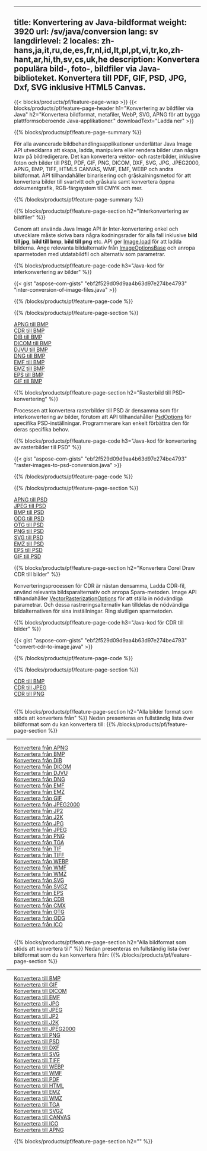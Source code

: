﻿
---
title: Konvertering av Java-bildformat 
weight: 3920
url: /sv/java/conversion 
lang: sv
langdirlevel: 2
locales: zh-hans,ja,it,ru,de,es,fr,nl,id,lt,pl,pt,vi,tr,ko,zh-hant,ar,hi,th,sv,cs,uk,he
description: Konvertera populära bild-, foto-, bildfiler via Java-biblioteket. Konvertera till PDF, GIF, PSD, JPG, Dxf, SVG inklusive HTML5 Canvas.
---

{{< blocks/products/pf/feature-page-wrap >}}
{{< blocks/products/pf/feature-page-header h1="Konvertering av bildfiler via Java" h2="Konvertera bildformat, metafiler, WebP, SVG, APNG för att bygga plattformsoberoende Java-applikationer." downloadText="Ladda ner" >}}

{{% blocks/products/pf/feature-page-summary %}}

För alla avancerade bildbehandlingsapplikationer underlättar Java Image API utvecklarna att skapa, ladda, manipulera eller rendera bilder utan några krav på bildredigerare. Det kan konvertera vektor- och rasterbilder, inklusive foton och bilder till PSD, PDF, GIF, PNG, DICOM, DXF, SVG, JPG, JPEG2000, APNG, BMP, TIFF, HTML5 CANVAS, WMF, EMF, WEBP och andra bildformat. API tillhandahåller binarisering och gråskalningsmetod för att konvertera bilder till svartvitt och gråskala samt konvertera öppna dokumentgrafik, RGB-färgsystem till CMYK och mer.

{{% /blocks/products/pf/feature-page-summary  %}}

{{% blocks/products/pf/feature-page-section  h2="Interkonvertering av bildfiler" %}}

Genom att använda Java Image API är Inter-konvertering enkel och utvecklare måste skriva bara några kodningsrader för alla fall inklusive **bild till jpg**, **bild till bmp**, **bild till png** etc. API ger [ Image.load](https://apireference.aspose.com/imaging/java/com.aspose.imaging/Image#load-java.lang.String-) för att ladda bilderna. Ange relevanta bildalternativ från [ImageOptionsBase](https://apireference.aspose.com/imaging/java/com.aspose.imaging/ImageOptionsBase) och anropa sparmetoden med utdatabildfil och alternativ som parametrar.

{{% blocks/products/pf/feature-page-code h3="Java-kod för interkonvertering av bilder" %}}

{{< gist "aspose-com-gists" "ebf2f529d09d9aa4b63d97e274be4793" "inter-conversion-of-image-files.java" >}}

{{% /blocks/products/pf/feature-page-code  %}}

{{% /blocks/products/pf/feature-page-section %}}

<div class="container-fluid productfamilypage bg-gray">
    <div class="convertypes bg-gray agp-content section">
        <div class="container">
		<div class="row other-converters">
		   <div class="col-md-2 other-converter remove-lp remove-rp">
		      <a href="/imaging/sv/java/conversion/apng-to-bmp/">APNG till BMP</a>
		   </div>
		   <div class="col-md-2 other-converter remove-lp remove-rp">
		      <a href="/imaging/sv/java/conversion/cdr-to-bmp/">CDR till BMP</a>
		   </div>
		   <div class="col-md-2 other-converter remove-lp remove-rp">
		      <a href="/imaging/sv/java/conversion/dib-to-bmp/">DIB till BMP</a>
		   </div>
		   <div class="col-md-2 other-converter remove-lp remove-rp">
		      <a href="/imaging/sv/java/conversion/dicom-to-bmp/">DICOM till BMP</a>
		   </div>
 		   <div class="col-md-2 other-converter remove-lp remove-rp">
		      <a href="/imaging/sv/java/conversion/djvu-to-bmp/">DJVU till BMP</a>
		   </div>
		   <div class="col-md-2 other-converter remove-lp remove-rp">
		      <a href="/imaging/sv/java/conversion/dng-to-bmp/">DNG till BMP</a>
		   </div>
		   <div class="col-md-2 other-converter remove-lp remove-rp">
		      <a href="/imaging/sv/java/conversion/emf-to-bmp/">EMF till BMP</a>
		   </div>
		   <div class="col-md-2 other-converter remove-lp remove-rp">
		      <a href="/imaging/sv/java/conversion/emz-to-bmp/">EMZ till BMP</a>
		   </div>
		   <div class="col-md-2 other-converter remove-lp remove-rp">
		      <a href="/imaging/sv/java/conversion/eps-to-bmp/">EPS till BMP</a>
		   </div>
		   <div class="col-md-2 other-converter remove-lp remove-rp">
		      <a href="/imaging/sv/java/conversion/gif-to-bmp/">GIF till BMP</a>
		   </div>
		</div>
	</div>
    </div>
</div>

{{% blocks/products/pf/feature-page-section  h2="Rasterbild till PSD-konvertering" %}}

Processen att konvertera rasterbilder till PSD är densamma som för interkonvertering av bilder, förutom att API tillhandahåller [PsdOptions](https://apireference.aspose.com/imaging/java/com.aspose.imaging.imageoptions/PsdOptions) för specifika PSD-inställningar. Programmerare kan enkelt förbättra den för deras specifika behov.

{{% blocks/products/pf/feature-page-code h3="Java-kod för konvertering av rasterbilder till PSD" %}}

{{< gist "aspose-com-gists" "ebf2f529d09d9aa4b63d97e274be4793" "raster-images-to-psd-conversion.java" >}}

{{% /blocks/products/pf/feature-page-code  %}}

{{% /blocks/products/pf/feature-page-section %}}

<div class="container-fluid productfamilypage bg-gray">
    <div class="convertypes bg-gray agp-content section">
        <div class="container">
		<div class="row other-converters">
		   <div class="col-md-2 other-converter remove-lp remove-rp">
		      <a href="/imaging/sv/java/conversion/apng-to-PSD/">APNG till PSD</a>
		   </div>
		   <div class="col-md-2 other-converter remove-lp remove-rp">
		      <a href="/imaging/sv/java/conversion/jpeg-to-PSD/">JPEG till PSD</a>
		   </div>
		   <div class="col-md-2 other-converter remove-lp remove-rp">
		      <a href="/imaging/sv/java/conversion/bmp-to-PSD/">BMP till PSD</a>
		   </div>
		   <div class="col-md-2 other-converter remove-lp remove-rp">
		      <a href="/imaging/sv/java/conversion/odg-to-PSD/">ODG till PSD</a>
		   </div>
 		   <div class="col-md-2 other-converter remove-lp remove-rp">
		      <a href="/imaging/sv/java/conversion/otg-to-PSD/">OTG till PSD</a>
		   </div>
		   <div class="col-md-2 other-converter remove-lp remove-rp">
		      <a href="/imaging/sv/java/conversion/png-to-PSD/">PNG till PSD</a>
		   </div>
		   <div class="col-md-2 other-converter remove-lp remove-rp">
		      <a href="/imaging/sv/java/conversion/svg-to-PSD/">SVG till PSD</a>
		   </div>
		   <div class="col-md-2 other-converter remove-lp remove-rp">
		      <a href="/imaging/sv/java/conversion/emz-to-PSD/">EMZ till PSD</a>
		   </div>
		   <div class="col-md-2 other-converter remove-lp remove-rp">
		      <a href="/imaging/sv/java/conversion/eps-to-PSD/">EPS till PSD</a>
		   </div>
		   <div class="col-md-2 other-converter remove-lp remove-rp">
		      <a href="/imaging/sv/java/conversion/gif-to-PSD/">GIF till PSD</a>
		   </div>
		</div>
	</div>
    </div>
</div>

{{% blocks/products/pf/feature-page-section  h2="Konvertera Corel Draw CDR till bilder" %}}

Konverteringsprocessen för CDR är nästan densamma, Ladda CDR-fil, använd relevanta bildsparalternativ och anropa Spara-metoden. Image API tillhandahåller [VectorRasterizationOptions](https://apireference.aspose.com/imaging/java/com.aspose.imaging.imageoptions/vectorrasterizationoptions) för att ställa in nödvändiga parametrar. Och dessa rastreringsalternativ kan tilldelas de nödvändiga bildalternativen för sina inställningar. Ring slutligen sparmetoden. 

{{% blocks/products/pf/feature-page-code h3="Java-kod för CDR till bilder" %}}

{{< gist "aspose-com-gists" "ebf2f529d09d9aa4b63d97e274be4793" "convert-cdr-to-image.java" >}}

{{% /blocks/products/pf/feature-page-code  %}}

{{% /blocks/products/pf/feature-page-section %}}

<div class="container-fluid productfamilypage bg-gray">
    <div class="convertypes bg-gray agp-content section">
        <div class="container">
		<div class="row other-converters">
		   <div class="col-md-2 other-converter remove-lp remove-rp">
		      <a href="/imaging/sv/java/conversion/CDR-to-bmp/">CDR till BMP</a>
		   </div>
		   <div class="col-md-2 other-converter remove-lp remove-rp">
		      <a href="/imaging/sv/java/conversion/CDR-to-jpeg/">CDR till JPEG</a>
		   </div>
		   <div class="col-md-2 other-converter remove-lp remove-rp">
		      <a href="/imaging/sv/java/conversion/CDR-to-png/">CDR till PNG</a>
		   </div>		   
		</div>
	</div>
    </div>
</div>
<br/>

{{% blocks/products/pf/feature-page-section  h2="Alla bilder format som stöds att konvertera från" %}}
Nedan presenteras en fullständig lista över bildformat som du kan konvertera till:
{{% /blocks/products/pf/feature-page-section %}}
<div class="container-fluid productfamilypage bg-gray">
    <div class="convertypes bg-gray agp-content section">
        <div class="container">
                <hr style="margin-left:-20px;"/>
		<div class="row other-converters">
		    <div class='col-md-2 other-converter remove-lp remove-rp'><a href="/imaging/sv/java/conversion/from/apng" >Konvertera från APNG</a></div>
<div class='col-md-2 other-converter remove-lp remove-rp'><a href="/imaging/sv/java/conversion/from/bmp" >Konvertera från BMP</a></div>
<div class='col-md-2 other-converter remove-lp remove-rp'><a href="/imaging/sv/java/conversion/from/dib" >Konvertera från DIB</a></div>
<div class='col-md-2 other-converter remove-lp remove-rp'><a href="/imaging/sv/java/conversion/from/dicom" >Konvertera från DICOM</a></div>
<div class='col-md-2 other-converter remove-lp remove-rp'><a href="/imaging/sv/java/conversion/from/djvu" >Konvertera från DJVU</a></div>
<div class='col-md-2 other-converter remove-lp remove-rp'><a href="/imaging/sv/java/conversion/from/dng" >Konvertera från DNG</a></div>
<div class='col-md-2 other-converter remove-lp remove-rp'><a href="/imaging/sv/java/conversion/from/emf" >Konvertera från EMF</a></div>
<div class='col-md-2 other-converter remove-lp remove-rp'><a href="/imaging/sv/java/conversion/from/emz" >Konvertera från EMZ</a></div>
<div class='col-md-2 other-converter remove-lp remove-rp'><a href="/imaging/sv/java/conversion/from/gif" >Konvertera från GIF</a></div>
<div class='col-md-2 other-converter remove-lp remove-rp'><a href="/imaging/sv/java/conversion/from/jpeg2000" >Konvertera från JPEG2000</a></div>
<div class='col-md-2 other-converter remove-lp remove-rp'><a href="/imaging/sv/java/conversion/from/jp2" >Konvertera från JP2</a></div>
<div class='col-md-2 other-converter remove-lp remove-rp'><a href="/imaging/sv/java/conversion/from/j2k" >Konvertera från J2K</a></div>
<div class='col-md-2 other-converter remove-lp remove-rp'><a href="/imaging/sv/java/conversion/from/jpg" >Konvertera från JPG</a></div>
<div class='col-md-2 other-converter remove-lp remove-rp'><a href="/imaging/sv/java/conversion/from/jpeg" >Konvertera från JPEG</a></div>
<div class='col-md-2 other-converter remove-lp remove-rp'><a href="/imaging/sv/java/conversion/from/png" >Konvertera från PNG</a></div>
<div class='col-md-2 other-converter remove-lp remove-rp'><a href="/imaging/sv/java/conversion/from/tga" >Konvertera från TGA</a></div>
<div class='col-md-2 other-converter remove-lp remove-rp'><a href="/imaging/sv/java/conversion/from/tif" >Konvertera från TIF</a></div>
<div class='col-md-2 other-converter remove-lp remove-rp'><a href="/imaging/sv/java/conversion/from/tiff" >Konvertera från TIFF</a></div>
<div class='col-md-2 other-converter remove-lp remove-rp'><a href="/imaging/sv/java/conversion/from/webp" >Konvertera från WEBP</a></div>
<div class='col-md-2 other-converter remove-lp remove-rp'><a href="/imaging/sv/java/conversion/from/wmf" >Konvertera från WMF</a></div>
<div class='col-md-2 other-converter remove-lp remove-rp'><a href="/imaging/sv/java/conversion/from/wmz" >Konvertera från WMZ</a></div>
<div class='col-md-2 other-converter remove-lp remove-rp'><a href="/imaging/sv/java/conversion/from/svg" >Konvertera från SVG</a></div>
<div class='col-md-2 other-converter remove-lp remove-rp'><a href="/imaging/sv/java/conversion/from/svgz" >Konvertera från SVGZ</a></div>
<div class='col-md-2 other-converter remove-lp remove-rp'><a href="/imaging/sv/java/conversion/from/eps" >Konvertera från EPS</a></div>
<div class='col-md-2 other-converter remove-lp remove-rp'><a href="/imaging/sv/java/conversion/from/cdr" >Konvertera från CDR</a></div>
<div class='col-md-2 other-converter remove-lp remove-rp'><a href="/imaging/sv/java/conversion/from/cmx" >Konvertera från CMX</a></div>
<div class='col-md-2 other-converter remove-lp remove-rp'><a href="/imaging/sv/java/conversion/from/otg" >Konvertera från OTG</a></div>
<div class='col-md-2 other-converter remove-lp remove-rp'><a href="/imaging/sv/java/conversion/from/odg" >Konvertera från ODG</a></div>
<div class='col-md-2 other-converter remove-lp remove-rp'><a href="/imaging/sv/java/conversion/from/ico" >Konvertera från ICO</a></div>
                </div>
        </div>
    </div>
</div>
<br/>

{{% blocks/products/pf/feature-page-section  h2="Alla bildformat som stöds att konvertera till" %}}
Nedan presenteras en fullständig lista över bildformat som du kan konvertera från:
{{% /blocks/products/pf/feature-page-section %}}
<div class="container-fluid productfamilypage bg-gray">
    <div class="convertypes bg-gray agp-content section">
        <div class="container">
	        <hr style="margin-left:-20px;"/>
		<div class="row other-converters">
		    <div class='col-md-2 other-converter remove-lp remove-rp'><a href="/imaging/sv/java/conversion/to/bmp" >Konvertera till BMP</a></div>
<div class='col-md-2 other-converter remove-lp remove-rp'><a href="/imaging/sv/java/conversion/to/gif" >Konvertera till GIF</a></div>
<div class='col-md-2 other-converter remove-lp remove-rp'><a href="/imaging/sv/java/conversion/to/dicom" >Konvertera till DICOM</a></div>
<div class='col-md-2 other-converter remove-lp remove-rp'><a href="/imaging/sv/java/conversion/to/emf" >Konvertera till EMF</a></div>
<div class='col-md-2 other-converter remove-lp remove-rp'><a href="/imaging/sv/java/conversion/to/jpg" >Konvertera till JPG</a></div>
<div class='col-md-2 other-converter remove-lp remove-rp'><a href="/imaging/sv/java/conversion/to/jpeg" >Konvertera till JPEG</a></div>
<div class='col-md-2 other-converter remove-lp remove-rp'><a href="/imaging/sv/java/conversion/to/jp2" >Konvertera till JP2</a></div>
<div class='col-md-2 other-converter remove-lp remove-rp'><a href="/imaging/sv/java/conversion/to/j2k" >Konvertera till J2K</a></div>
<div class='col-md-2 other-converter remove-lp remove-rp'><a href="/imaging/sv/java/conversion/to/jpeg2000" >Konvertera till JPEG2000</a></div>
<div class='col-md-2 other-converter remove-lp remove-rp'><a href="/imaging/sv/java/conversion/to/png" >Konvertera till PNG</a></div>
<div class='col-md-2 other-converter remove-lp remove-rp'><a href="/imaging/sv/java/conversion/to/psd" >Konvertera till PSD</a></div>
<div class='col-md-2 other-converter remove-lp remove-rp'><a href="/imaging/sv/java/conversion/to/dxf" >Konvertera till DXF</a></div>
<div class='col-md-2 other-converter remove-lp remove-rp'><a href="/imaging/sv/java/conversion/to/svg" >Konvertera till SVG</a></div>
<div class='col-md-2 other-converter remove-lp remove-rp'><a href="/imaging/sv/java/conversion/to/tiff" >Konvertera till TIFF</a></div>
<div class='col-md-2 other-converter remove-lp remove-rp'><a href="/imaging/sv/java/conversion/to/webp" >Konvertera till WEBP</a></div>
<div class='col-md-2 other-converter remove-lp remove-rp'><a href="/imaging/sv/java/conversion/to/wmf" >Konvertera till WMF</a></div>
<div class='col-md-2 other-converter remove-lp remove-rp'><a href="/imaging/sv/java/conversion/to/pdf" >Konvertera till PDF</a></div>
<div class='col-md-2 other-converter remove-lp remove-rp'><a href="/imaging/sv/java/conversion/to/html" >Konvertera till HTML</a></div>
<div class='col-md-2 other-converter remove-lp remove-rp'><a href="/imaging/sv/java/conversion/to/emz" >Konvertera till EMZ</a></div>
<div class='col-md-2 other-converter remove-lp remove-rp'><a href="/imaging/sv/java/conversion/to/wmz" >Konvertera till WMZ</a></div>
<div class='col-md-2 other-converter remove-lp remove-rp'><a href="/imaging/sv/java/conversion/to/tga" >Konvertera till TGA</a></div>
<div class='col-md-2 other-converter remove-lp remove-rp'><a href="/imaging/sv/java/conversion/to/svgz" >Konvertera till SVGZ</a></div>
<div class='col-md-2 other-converter remove-lp remove-rp'><a href="/imaging/sv/java/conversion/to/canvas" >Konvertera till CANVAS</a></div>
<div class='col-md-2 other-converter remove-lp remove-rp'><a href="/imaging/sv/java/conversion/to/ico" >Konvertera till ICO</a></div>
<div class='col-md-2 other-converter remove-lp remove-rp'><a href="/imaging/sv/java/conversion/to/apng" >Konvertera till APNG</a></div>
                </div>
        </div>
    </div>
</div>

{{% blocks/products/pf/feature-page-section  h2="" %}}
<div style="font-size:16px;">

</div>
<br/>
